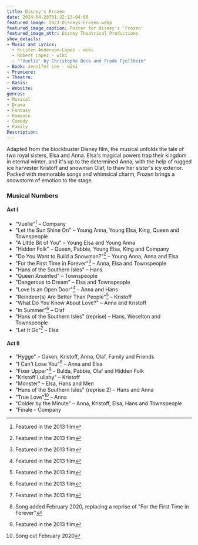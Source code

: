 ```yaml
---
title: Disney's Frozen
date: 2024-04-28T01:32:13-04:00
featured_image: 2023-Disneys-Frozen.webp
featured_image_caption: Poster for Disney's 'Frozen'
featured_image_attr: Disney Theatrical Productions
show_details: 
- Music and Lyrics: 
  - Kristen Anderson-Lopez - wiki
  - Robert Lopez - wiki
  - "'Vuelie' by Christophe Beck and Frode Fjellheim"
- Book: Jennifer Lee - wiki
- Premiere: 
- Theatre: 
- Basis: 
- Website: 
genres: 
- Musical
- Drama
- Fantasy
- Romance
- Comedy
- Family
Description:
---
```

Adapted from the blockbuster Disney film, the musical unfolds the tale of two royal sisters, Elsa and Anna. Elsa's magical powers trap their kingdom in eternal winter, and it's up to the determined Anna, with the help of rugged ice harvester Kristoff and snowman Olaf, to thaw her sister's icy exterior. Packed with memorable songs and whimsical charm, *Frozen* brings a snowstorm of emotion to the stage.

### Musical Numbers

#### Act I
- "Vuelie"[^1] – Company
- "Let the Sun Shine On" – Young Anna, Young Elsa, King, Queen and Townspeople
- "A Little Bit of You" – Young Elsa and Young Anna
- "Hidden Folk" – Queen, Pabbie, Young Elsa, King and Company
- "Do You Want to Build a Snowman?"[^1] – Young Anna, Anna and Elsa
- "For the First Time in Forever"[^1] – Anna, Elsa and Townspeople
- "Hans of the Southern Isles" – Hans
- "Queen Anointed" – Townspeople
- "Dangerous to Dream" – Elsa and Townspeople
- "Love Is an Open Door"[^1] – Anna and Hans
- "Reindeer(s) Are Better Than People"[^1] – Kristoff
- "What Do You Know About Love?" – Anna and Kristoff
- "In Summer"[^1] – Olaf
- "Hans of the Southern Isles" (reprise) – Hans, Weselton and Townspeople
- "Let It Go"[^1] – Elsa

#### Act II
- "Hygge" – Oaken, Kristoff, Anna, Olaf, Family and Friends
- "I Can't Lose You"[^2] – Anna and Elsa
- "Fixer Upper"[^1] – Bulda, Pabbie, Olaf and Hidden Folk
- "Kristoff Lullaby" – Kristoff
- "Monster" – Elsa, Hans and Men
- "Hans of the Southern Isles" (reprise 2) – Hans and Anna
- "True Love"[^3] – Anna
- "Colder by the Minute" – Anna, Kristoff, Elsa, Hans and Townspeople
- "Finale – Company

[^1]: Featured in the 2013 film
[^2]: Song added February 2020, replacing a reprise of "For the First Time in Forever"
[^3]: Song cut February 2020